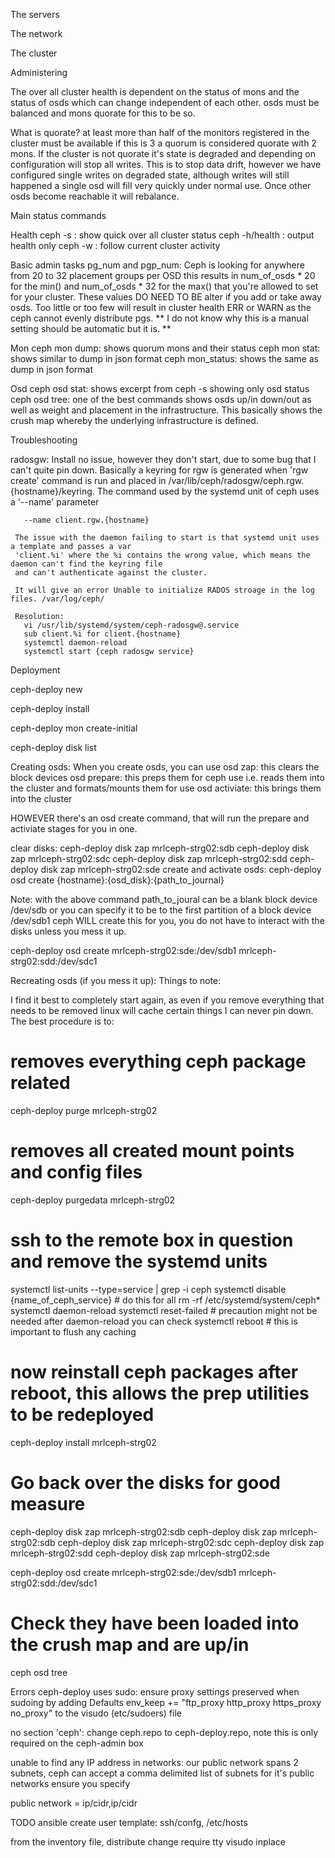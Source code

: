 The servers

The network

The cluster
 
 Administering

 The over all cluster health is dependent on the status of mons and the status of osds which can change independent of each other. osds must be balanced and mons quorate for this to be so. 

 What is quorate?
  at least more than half of the monitors registered in the cluster must be available if this is 3 a quorum is considered quorate with 2 mons. If the cluster is not quorate it's state is degraded and depending on configuration will stop all writes. This is to stop data drift, however we have configured single writes on degraded state, although writes will still happened a single osd will fill very quickly under normal use. Once other osds become reachable it will rebalance. 

 Main status commands 

Health
  ceph -s : show quick over all cluster status
  ceph -h/health : output health only
  ceph -w : follow current cluster activity
 
 Basic admin tasks
   pg_num and pgp_num: Ceph is looking for anywhere from 20 to 32 placement groups per OSD this results in num_of_osds * 20 for the min() and num_of_osds * 32 for the max() that you're allowed to set for your cluster. These values DO NEED TO BE alter if you add or take away osds. Too little or too few will result in cluster health ERR or WARN as the ceph cannot evenly distribute pgs. ** I do not know why this is a manual setting should be automatic but it is. **

Mon
  ceph mon dump:   shows quorum mons and their status
  ceph mon stat:   shows similar to dump in json format
  ceph mon_status: shows the same as dump in json format

Osd
  ceph osd stat:  shows excerpt from ceph -s showing only osd status  
  ceph osd tree:  one of the best commands shows osds up/in down/out as well as weight and placement in the infrastructure. This basically shows the crush map whereby the underlying infrastructure is defined.

  Troubleshooting
  
  radosgw:
     Install no issue, however they don't start, due to some bug that I can't quite pin down. 
     Basically a keyring for rgw is generated when 'rgw create' command is run and placed in 
     /var/lib/ceph/radosgw/ceph.rgw.{hostname}/keyring. 
     The command used by the systemd unit of ceph uses a '--name' parameter 

       --name client.rgw.{hostname} 

     The issue with the daemon failing to start is that systemd unit uses a template and passes a var 
     'client.%i' where the %i contains the wrong value, which means the daemon can't find the keyring file 
     and can't authenticate against the cluster. 

     It will give an error Unable to initialize RADOS stroage in the log files. /var/log/ceph/

     Resolution:
       vi /usr/lib/systemd/system/ceph-radosgw@.service
       sub client.%i for client.{hostname}
       systemctl daemon-reload
       systemctl start {ceph radosgw service}

 Deployment


ceph-deploy new

ceph-deploy install

ceph-deploy mon create-initial

ceph-deploy disk list

Creating osds:
 When you create osds, you can use 
  osd zap: this clears the block devices
  osd prepare: this preps them for ceph use i.e. reads them into the cluster and formats/mounts them for use
  osd activiate: this brings them into the cluster
 
  HOWEVER there's an osd create command, that will run the prepare and activiate stages for you in one. 
 
  clear disks:
   ceph-deploy disk zap mrlceph-strg02:sdb
   ceph-deploy disk zap mrlceph-strg02:sdc
   ceph-deploy disk zap mrlceph-strg02:sdd
   ceph-deploy disk zap mrlceph-strg02:sde
  create and activate osds: 
  ceph-deploy osd create {hostname}:{osd_disk}:{path_to_journal}
  
  Note:
    with the above command path_to_joural can be a blank block device /dev/sdb or you can specify it to be to the first partition of a block device /dev/sdb1 ceph WILL create this for you, you do not have to interact with the disks unless you mess it up.

  ceph-deploy osd create mrlceph-strg02:sde:/dev/sdb1 mrlceph-strg02:sdd:/dev/sdc1

Recreating osds (if you mess it up):
 Things to note:

 I find it best to completely start again, as even if you remove everything that needs to be removed linux will cache certain things I can never pin down. The best procedure is to: 
 
 # removes everything ceph package related
 ceph-deploy purge mrlceph-strg02 

 # removes all created mount points and config files        
 ceph-deploy purgedata mrlceph-strg02

 # ssh to the remote box in question and remove the systemd units
 systemctl list-units --type=service | grep -i ceph
 systemctl disable {name_of_ceph_service} # do this for all
 rm -rf /etc/systemd/system/ceph*
 systemctl daemon-reload
 systemctl reset-failed     # precaution might not be needed after daemon-reload you can check
 systemctl reboot           # this is important to flush any caching
 
 # now reinstall ceph packages after reboot, this allows the prep utilities to be redeployed
 ceph-deploy install mrlceph-strg02

 # Go back over the disks for good measure
 ceph-deploy disk zap mrlceph-strg02:sdb
 ceph-deploy disk zap mrlceph-strg02:sdb
 ceph-deploy disk zap mrlceph-strg02:sdc
 ceph-deploy disk zap mrlceph-strg02:sdd
 ceph-deploy disk zap mrlceph-strg02:sde

 ceph-deploy osd create mrlceph-strg02:sde:/dev/sdb1 mrlceph-strg02:sdd:/dev/sdc1

 # Check they have been loaded into the crush map and are up/in
 ceph osd tree

Errors
 ceph-deploy uses sudo: ensure proxy settings preserved when sudoing by adding 
   Defaults    env_keep += "ftp_proxy http_proxy https_proxy no_proxy"
   to the visudo (etc/sudoers) file

 no section 'ceph': change ceph.repo to ceph-deploy.repo, note this is only required on the ceph-admin box
 
 unable to find any IP address in networks: our public network spans 2 subnets, ceph can accept a comma 
 delimited list of subnets for it's public networks ensure you specify

  public network = ip/cidr,ip/cidr


TODO
ansible
 create user
 template: 
   ssh/confg, 
   /etc/hosts 
 
 from the inventory file, distribute
 change require tty visudo inplace

 
